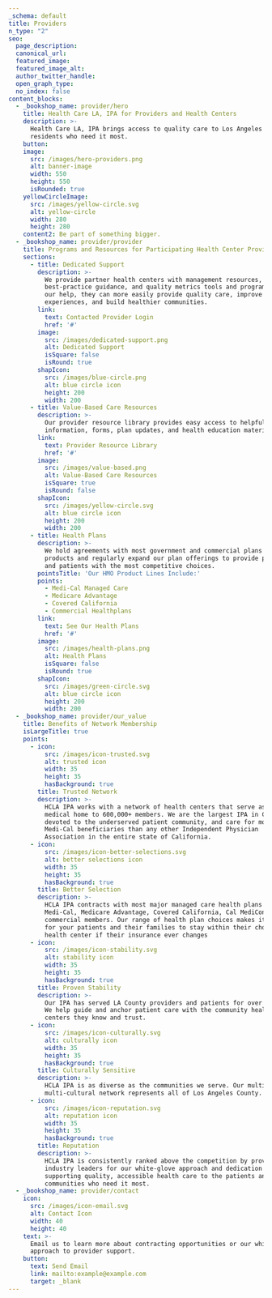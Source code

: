 ```yaml
---
_schema: default
title: Providers
n_type: "2"
seo:
  page_description:
  canonical_url:
  featured_image:
  featured_image_alt:
  author_twitter_handle:
  open_graph_type:
  no_index: false
content_blocks:
  - _bookshop_name: provider/hero
    title: Health Care LA, IPA for Providers and Health Centers
    description: >-
      Health Care LA, IPA brings access to quality care to Los Angeles County
      residents who need it most.
    button:
    image:
      src: /images/hero-providers.png
      alt: banner-image
      width: 550
      height: 550
      isRounded: true
    yellowCircleImage:
      src: /images/yellow-circle.svg
      alt: yellow-circle
      width: 280
      height: 280
    content2: Be part of something bigger.
  - _bookshop_name: provider/provider
    title: Programs and Resources for Participating Health Center Providers
    sections:
      - title: Dedicated Support
        description: >-
          We provide partner health centers with management resources,
          best-practice guidance, and quality metrics tools and programs. With
          our help, they can more easily provide quality care, improve patient
          experiences, and build healthier communities.
        link:
          text: Contacted Provider Login
          href: '#'
        image:
          src: /images/dedicated-support.png
          alt: Dedicated Support
          isSquare: false
          isRound: true
        shapIcon:
          src: /images/blue-circle.png
          alt: blue circle icon
          height: 200
          width: 200
      - title: Value-Based Care Resources
        description: >-
          Our provider resource library provides easy access to helpful
          information, forms, plan updates, and health education materials.
        link:
          text: Provider Resource Library
          href: '#'
        image:
          src: /images/value-based.png
          alt: Value-Based Care Resources
          isSquare: true
          isRound: false
        shapIcon:
          src: /images/yellow-circle.svg
          alt: blue circle icon
          height: 200
          width: 200
      - title: Health Plans
        description: >-
          We hold agreements with most government and commercial plans and
          products and regularly expand our plan offerings to provide physicians
          and patients with the most competitive choices.
        pointsTitle: 'Our HMO Product Lines Include:'
        points:
          - Medi-Cal Managed Care
          - Medicare Advantage
          - Covered California
          - Commercial Healthplans
        link:
          text: See Our Health Plans
          href: '#'
        image:
          src: /images/health-plans.png
          alt: Health Plans
          isSquare: false
          isRound: true
        shapIcon:
          src: /images/green-circle.svg
          alt: blue circle icon
          height: 200
          width: 200
  - _bookshop_name: provider/our_value
    title: Benefits of Network Membership
    isLargeTitle: true
    points:
      - icon:
          src: /images/icon-trusted.svg
          alt: trusted icon
          width: 35
          height: 35
          hasBackground: true
        title: Trusted Network
        description: >-
          HCLA IPA works with a network of health centers that serve as the
          medical home to 600,000+ members. We are the largest IPA in California
          devoted to the underserved patient community, and care for more
          Medi-Cal beneficiaries than any other Independent Physician
          Association in the entire state of California.
      - icon:
          src: /images/icon-better-selections.svg
          alt: better selections icon
          width: 35
          height: 35
          hasBackground: true
        title: Better Selection
        description: >-
          HCLA IPA contracts with most major managed care health plans serving
          Medi-Cal, Medicare Advantage, Covered California, Cal MediConnect, and
          commercial members. Our range of health plan choices makes it easier
          for your patients and their families to stay within their chosen
          health center if their insurance ever changes
      - icon:
          src: /images/icon-stability.svg
          alt: stability icon
          width: 35
          height: 35
          hasBackground: true
        title: Proven Stability
        description: >-
          Our IPA has served LA County providers and patients for over 25 years.
          We help guide and anchor patient care with the community health
          centers they know and trust.
      - icon:
          src: /images/icon-culturally.svg
          alt: culturally icon
          width: 35
          height: 35
          hasBackground: true
        title: Culturally Sensitive
        description: >-
          HCLA IPA is as diverse as the communities we serve. Our multi-lingual,
          multi-cultural network represents all of Los Angeles County.
      - icon:
          src: /images/icon-reputation.svg
          alt: reputation icon
          width: 35
          height: 35
          hasBackground: true
        title: Reputation
        description: >-
          HCLA IPA is consistently ranked above the competition by providers and
          industry leaders for our white-glove approach and dedication to
          supporting quality, accessible health care to the patients and
          communities who need it most.
  - _bookshop_name: provider/contact
    icon:
      src: /images/icon-email.svg
      alt: Contact Icon
      width: 40
      height: 40
    text: >-
      Email us to learn more about contracting opportunities or our white-glove
      approach to provider support.
    button:
      text: Send Email
      link: mailto:example@example.com
      target: _blank
---
```

